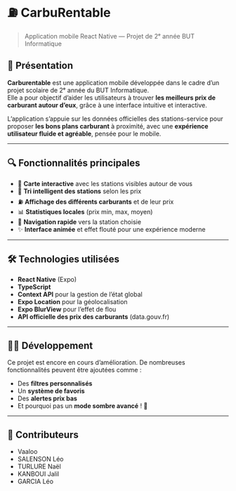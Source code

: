 # ⛽️ CarbuRentable

> Application mobile React Native — Projet de 2ᵉ année BUT Informatique

## 📱 Présentation

**Carburentable** est une application mobile développée dans le cadre d’un projet scolaire de 2ᵉ année du BUT Informatique.  
Elle a pour objectif d’aider les utilisateurs à trouver **les meilleurs prix de carburant autour d’eux**, grâce à une interface intuitive et interactive.

L’application s’appuie sur les données officielles des stations-service pour proposer **les bons plans carburant** à proximité, avec une **expérience utilisateur fluide et agréable**, pensée pour le mobile.

---

## 🔍 Fonctionnalités principales

- 📍 **Carte interactive** avec les stations visibles autour de vous
- 💸 **Tri intelligent des stations** selon les prix
- ⛽️ **Affichage des différents carburants** et de leur prix
- 📊 **Statistiques locales** (prix min, max, moyen)
- 🧭 **Navigation rapide** vers la station choisie
- ✨ **Interface animée** et effet flouté pour une expérience moderne

---

## 🛠️ Technologies utilisées

- **React Native** (Expo)
- **TypeScript**
- **Context API** pour la gestion de l’état global
- **Expo Location** pour la géolocalisation
- **Expo BlurView** pour l’effet de flou
- **API officielle des prix des carburants** (data.gouv.fr)

---

## 👨‍💻 Développement

Ce projet est encore en cours d’amélioration. De nombreuses fonctionnalités peuvent être ajoutées comme :
- Des **filtres personnalisés**
- Un **système de favoris**
- Des **alertes prix bas**
- Et pourquoi pas un **mode sombre avancé** ! 🌙

---

## 👥 Contributeurs

- Vaaloo
- SALENSON Léo
- TURLURE Naël
- KANBOUI Jalil
- GARCIA Léo
